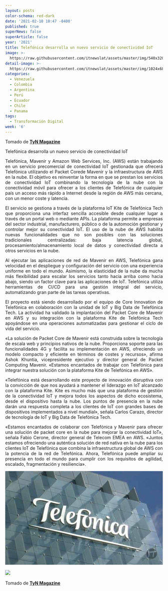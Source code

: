```yaml
---
layout: posts
color-schema: red-dark
date: '2021-02-10 10:47 -0400'
published: true
superNews: false
superArticle: false
year: '2021'
title: Telefónica desarrolla un nuevo servicio de conectividad IoT
image: >-
  https://raw.githubusercontent.com/itnewslat/assets/master/img/540x320/Telefonica-p.jpg
detail-image: >-
  https://raw.githubusercontent.com/itnewslat/assets/master/img/1024x680/Telefonica-g.jpg
categories:
  - Venezuela
  - Colombia
  - Argentina
  - Perú
  - Ecuador
  - Chile
  - Panama
tags:
  - Transformación Digital
week: '6'
---
```

Tomado de [**TyN Magazine**](https://www.tynmagazine.com/telefonica-desarrolla-un-nuevo-servicio-de-conectividad-iot/)

<p style="text-align: justify;">Telefónica desarrolla un nuevo servicio de conectividad IoT</p>
<p style="text-align: justify;">Telefónica, Mavenir y Amazon Web Services, Inc. (AWS) están trabajando en un servicio precomercial de conectividad IoT gestionada que ofrecerá Telefónica utilizando el Packet Corede Mavenir y la infraestructura de AWS en la nube. El objetivo es reinventar la forma en que se prestan los servicios de conectividad IoT combinando la tecnología de la nube con la conectividad móvil para ofrecer a los clientes de Telefónica de cualquier país un acceso más rápido a Internet desde la región de AWS más cercana, con un menor coste y latencia.</p>
<p style="text-align: justify;">El servicio se gestiona a través de la plataforma IoT Kite de Telefónica Tech que proporciona una interfaz sencilla accesible desde cualquier lugar a través de un portal web o mediante APIs. La plataforma permite a empresas del sector industrial, manufacturero, público o de la automoción gestionar y controlar mejor su conectividad IoT. El uso de la nube de AWS habilita nuevas funcionalidades que no son posibles con las soluciones tradicionales centralizadas: baja latencia global, procesamiento/almacenamiento local de datos y conectividad directa a otros servicios en la nube.</p>
<p style="text-align: justify;">Al ejecutar las aplicaciones de red de Mavenir en AWS, Telefónica gana velocidad en el despliegue y configuración del servicio con una experiencia uniforme en todo el mundo. Asimismo, la elasticidad de la nube da mucha más flexibilidad para escalar los servicios tanto hacia arriba como hacia abajo, siendo un factor clave para las aplicaciones de IoT. Telefónica utiliza herramientas de CI/CD para una gestión integral del servicio, automatizando gran parte de las tareas operativas.</p>
<p style="text-align: justify;">El proyecto está siendo desarrollado por el equipo de Core Innovation de Telefónica en colaboración con la unidad de IoT y Big Data de Telefónica Tech. La actividad ha validado la implantación del Packet Core de Mavenir en AWS y su integración con la plataforma Kite de Telefónica Tech apoyándose en una operaciones automatizadas para gestionar el ciclo de vida del servicio.</p>
<p style="text-align: justify;">«La solución de Packet Core de Mavenir está construida sobre la tecnología de escala web y principios nativos de la nube. Proporciona soporte para las funcionalidades 4G y facilita su implementación en AWS, ofreciendo un modelo compacto y eficiente en términos de costes y recursos», afirma Ashok Khuntia, vicepresidente ejecutivo y director general de Packet Computing Mavenir. «Estamos encantados de trabajar con Telefónica para integrar nuestra solución con la plataforma Kite de Telefónica en AWS».</p>
<p style="text-align: justify;">«Telefónica está desarrollando este proyecto de innovación disruptiva con la convicción de que nos ayudará a mantener el liderazgo en IoT alcanzado con la plataforma Kite. Kite es mucho más que una plataforma de gestión de la conectividad IoT y mejora todos los aspectos de dicho ecosistema, desde el dispositivo hasta la nube. Los puntos de presencia en la nube darán una respuesta completa a los clientes de IoT con grandes bases de dispositivos implementados a nivel mundial», señala Carlos Carazo, director de tecnología de IoT y Big Data de Telefónica Tech.</p>
<p style="text-align: justify;">«Estamos encantados de colaborar con Telefónica y Mavenir para ofrecer una solución de packet core en la nube para mejorar la conectividad IoT», señala Fabio Cerone, director general de Telecom EMEA en AWS. «Juntos estamos ofreciendo una auténtica solución de red nativa en la nube para los clientes IoT de Telefónica que combina la infraestructura global de AWS con la potencia de la red de Telefónica. Ahora, Telefónica puede ampliar su presencia en todo el mundo para cumplir con los requisitos de agilidad, escalado, fragmentación y resiliencia».</p>
<p style="text-align: justify;"></p>

![](https://raw.githubusercontent.com/itnewslat/assets/master/img/540x320/Telefonica-p.jpg)

<img src="https://tracker.metricool.com/c3po.jpg?hash=56f88a41e39ab42c063cc51676587a04"/>

Tomado de [**TyN Magazine**](https://www.tynmagazine.com/telefonica-desarrolla-un-nuevo-servicio-de-conectividad-iot/)
